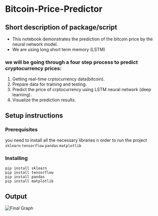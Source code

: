 # Bitcoin-Price-Predictor

## Short description of package/script

- This notebook demonstrates the prediction of the bitcoin price by the neural network model. 
- We are using long short term memory (LSTM)
### we will be going through a four step process to predict cryptocurrency prices:
1. Getting real-time crptocurrency data(bitcoin).
2. Prepare data for training and testing.
3. Predict the price of crptocurrency using LSTM neural network (deep learning).
4. Visualize the prediction results.

## Setup instructions

### Prerequisites
you need to install all the necessary libraries n order to run the project
`sklearn`
`tensorflow`
`pandas`
`matplotlib`

### Installing
```
pip install sklearn
pip install tensorflow
pip install pandas
pip install matplotlib
```

## Output

![Final Graph](img/Final-Graph.png)



